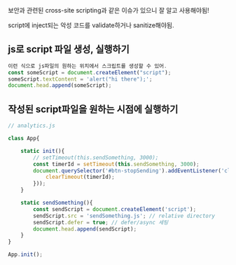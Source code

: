 보안과 관련된 cross-site scripting과 같은 이슈가 있으니 잘 알고 사용해야됨!

script에 inject되는 악성 코드를 validate하거나 sanitize해야됨.

## js로 script 파일 생성, 실행하기

```js
이런 식으로 js파일의 원하는 위치에서 스크립트를 생성할 수 있어.
const someScript = document.createElement("script");
someScript.textContent = 'alert("hi there");';
document.head.append(someScript);
```




## 작성된 script파일을 원하는 시점에 실행하기

```js
// analytics.js

class App{

    static init(){
        // setTimeout(this.sendSomething, 3000);
        const timerId = setTimeout(this.sendSomething, 3000);
        document.querySelector('#btn-stopSending').addEventListener('click', ()=>{
            clearTimeout(timerId);
        }));
    }

    static sendSomething(){
        const sendScript = document.createElement('script');
        sendScript.src = 'sendSomething.js'; // relative directory
        sendScript.defer = true; // defer/async 세팅
        document.head.append(sendScript);
    }
}

App.init();
```

